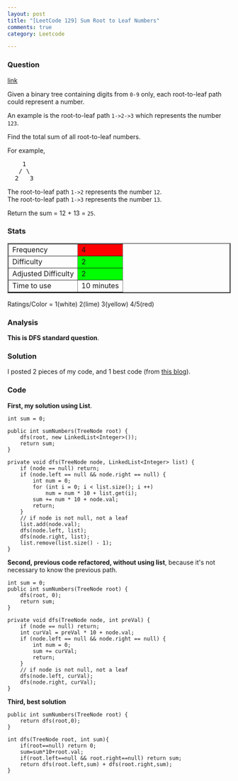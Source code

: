 ```yaml
---
layout: post
title: "[LeetCode 129] Sum Root to Leaf Numbers"
comments: true
category: Leetcode

---
```



### Question 
[link](https://oj.leetcode.com/problems/sum-root-to-leaf-numbers/)

<div class="question-content">
            <p></p><p>Given a binary tree containing digits from <code>0-9</code> only, each root-to-leaf path could represent a number.</p>
<p>An example is the root-to-leaf path <code>1-&gt;2-&gt;3</code> which represents the number <code>123</code>.</p>

<p>Find the total sum of all root-to-leaf numbers.</p>

<p>For example,
</p><pre>    1
   / \
  2   3
</pre>
<p></p>
<p>
The root-to-leaf path <code>1-&gt;2</code> represents the number <code>12</code>.<br>
The root-to-leaf path <code>1-&gt;3</code> represents the number <code>13</code>.
</p>
<p>
Return the sum = 12 + 13 = <code>25</code>.
</p><p></p>
          </div>

### Stats
<table border="2">
	<tr>
		<td>Frequency</td>
		<td bgcolor="red">4</td>
	</tr>
	<tr>
		<td>Difficulty</td>
		<td bgcolor="lime">2</td>
	</tr>
	<tr>
		<td>Adjusted Difficulty</td>
		<td bgcolor="lime">2</td>
	</tr>
	<tr>
		<td>Time to use</td>
		<td bgcolor="white">10 minutes</td>
	</tr>
</table>

Ratings/Color = 1(white) 2(lime) 3(yellow) 4/5(red)

### Analysis

__This is DFS standard question__. 

### Solution

I posted 2 pieces of my code, and 1 best code (from [this blog](http://blog.sina.com.cn/s/blog_b9285de20101iv6l.html)). 

### Code

__First, my solution using List__. 

    int sum = 0;
    
    public int sumNumbers(TreeNode root) {
        dfs(root, new LinkedList<Integer>());
        return sum;
    }
    
    private void dfs(TreeNode node, LinkedList<Integer> list) {
        if (node == null) return;
        if (node.left == null && node.right == null) {
            int num = 0;
            for (int i = 0; i < list.size(); i ++) 
                num = num * 10 + list.get(i);
            sum += num * 10 + node.val;
            return;
        }
        // if node is not null, not a leaf
        list.add(node.val);
        dfs(node.left, list);
        dfs(node.right, list);
        list.remove(list.size() - 1);
    }

__Second, previous code refactored, without using list__, because it's not necessary to know the previous path. 

    int sum = 0;
    public int sumNumbers(TreeNode root) {
        dfs(root, 0);
        return sum;
    }
    
    private void dfs(TreeNode node, int preVal) {
        if (node == null) return;
		int curVal = preVal * 10 + node.val;
        if (node.left == null && node.right == null) {
            int num = 0;
            sum += curVal;
            return;
        }
        // if node is not null, not a leaf
        dfs(node.left, curVal);
        dfs(node.right, curVal);
    }

__Third, best solution__

    public int sumNumbers(TreeNode root) {
        return dfs(root,0);
    }

    int dfs(TreeNode root, int sum){
        if(root==null) return 0;
        sum=sum*10+root.val;
        if(root.left==null && root.right==null) return sum;
        return dfs(root.left,sum) + dfs(root.right,sum);
    }
